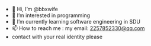 - 👋 Hi, I’m @bbxwife
- 👀 I’m interested in programming
- 🌱 I’m currently learning software engineering in SDU
- 📫 How to reach me : my email: 2257852330@qq.com
- contact with your real identity please
